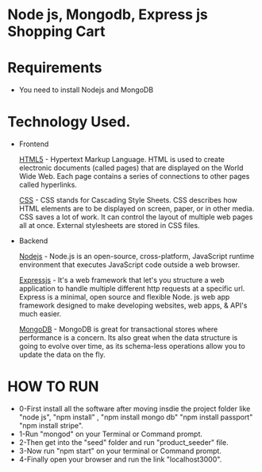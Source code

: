 # Node js, Mongodb, Express js Shopping Cart

# Requirements

* You need to install Nodejs and MongoDB

# Technology Used.

* Frontend 
  
  [HTML5](https://developer.mozilla.org/en-US/docs/Web/HTML) - Hypertext Markup Language. HTML is used to create electronic documents (called pages) that are displayed on the World Wide Web. Each page contains a series of connections to other pages called hyperlinks.
  
  [CSS](https://developer.mozilla.org/en-US/docs/Web/CSS) - CSS stands for Cascading Style Sheets. CSS describes how HTML elements are to be displayed on screen, paper, or in other media. CSS saves a lot of work. It can control the layout of multiple web pages all at once. External stylesheets are stored in CSS files.

* Backend 

  [Nodejs](https://nodejs.org/en/) - Node.js is an open-source, cross-platform, JavaScript runtime environment that executes JavaScript code outside a web browser. 
  
  [Expressjs](https://expressjs.com/) - It's a web framework that let's you structure a web application to handle multiple different http requests at a specific url. Express is a minimal, open source and flexible Node. js web app framework designed to make developing websites, web apps, & API's much easier.
  
  [MongoDB](https://www.mongodb.com/) - MongoDB is great for transactional stores where performance is a concern. Its also great when the data structure is going to evolve over time, as its schema-less operations allow you to update the data on the fly.
  

# HOW TO RUN

* 0-First install all the software after moving insdie the project folder like "node js", "npm install" , "npm install mongo db" "npm install passport" "npm install stripe".
* 1-Run "mongod" on your Terminal or Command prompt.
* 2-Then get into the "seed" folder and run "product_seeder" file.
* 3-Now run "npm start" on your terminal or Command prompt.
* 4-Finally open your browser and run the link "localhost3000".


  
